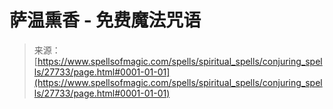 <!--yml

类别：未分类

日期：2024年06月12日 19:17:03

-->

# 萨温熏香 - 免费魔法咒语

> 来源：[https://www.spellsofmagic.com/spells/spiritual_spells/conjuring_spells/27733/page.html#0001-01-01](https://www.spellsofmagic.com/spells/spiritual_spells/conjuring_spells/27733/page.html#0001-01-01)
